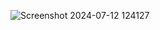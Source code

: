 ![Screenshot 2024-07-12 124127](https://github.com/user-attachments/assets/9aa19daf-636b-4ce0-b8f8-ca7c973bee45)